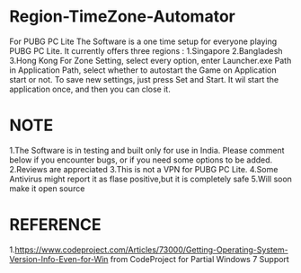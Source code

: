 # Region-TimeZone-Automator
For PUBG PC Lite
The Software is a one time setup for everyone playing PUBG PC Lite. It currently offers three regions :
1.Singapore
2.Bangladesh
3.Hong Kong
For Zone Setting, select every option, enter Launcher.exe Path in Application Path, select whether to autostart the Game on Application start or not. To save new settings, just press Set and Start. It wil start the application once, and then you can close it.

NOTE
==========================================================================================================================================
1.The Software is in testing and built only for use in India. Please comment below if you encounter bugs, or if you need some options to be added.
2.Reviews are appreciated
3.This is not a VPN for PUBG PC Lite.
4.Some Antivirus might report it as flase positive,but it is completely safe
5.Will soon make it open source

REFERENCE
==========================================================================================================================================
1.https://www.codeproject.com/Articles/73000/Getting-Operating-System-Version-Info-Even-for-Win from CodeProject for Partial Windows 7 Support
